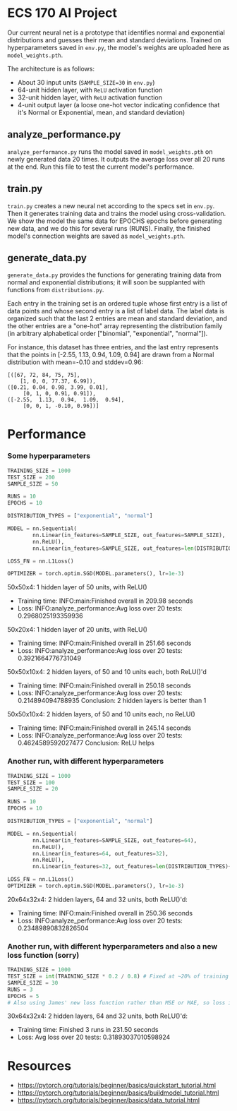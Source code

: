# ECS 170 AI Project
Our current neural net is a prototype that identifies normal and exponential
distributions and guesses their mean and standard deviations. Trained on
hyperparameters saved in `env.py`, the model's weights are uploaded here as
`model_weights.pth`.

The architecture is as follows:
* About 30 input units (`SAMPLE_SIZE=30` in `env.py`)
* 64-unit hidden layer, with `ReLU` activation function
* 32-unit hidden layer, with `ReLU` activation function
* 4-unit output layer (a loose one-hot vector indicating confidence that it's
  Normal or Exponential, mean, and standard deviation)

## analyze_performance.py
`analyze_performance.py` runs the model saved in `model_weights.pth` on newly
generated data 20 times. It outputs the average loss over all 20 runs at the
end. Run this file to test the current model's performance.

## train.py
`train.py` creates a new neural net according to the specs set in `env.py`.
Then it generates training data and trains the model using cross-validation. We
show the model the same data for EPOCHS epochs before generating new data, and
we do this for several runs (RUNS). Finally, the finished model's connection
weights are saved as `model_weights.pth`.

## generate_data.py
`generate_data.py` provides the functions for generating training data from
normal and exponential distributions; it will soon be supplanted with
functions from `distributions.py`.

Each entry in the training set is an ordered tuple whose first entry is a list
of data points and whose second entry is a list of label data. The label data is
organized such that the last 2 entries are mean and standard deviation, and the
other entries are a "one-hot" array representing the distribution family (in
arbitrary alphabetical order ["binomial", "exponential", "normal"]).

For instance, this dataset has three entries, and the last entry represents that
the points in [-2.55, 1.13, 0.94, 1.09, 0.94] are drawn from a Normal
distribution with mean=-0.10 and stddev=0.96:

```
[([67, 72, 84, 75, 75],
	[1, 0, 0, 77.37, 6.99]),
([0.21, 0.04, 0.98, 3.99, 0.01],
	 [0, 1, 0, 0.91, 0.91]),
([-2.55,  1.13,  0.94,  1.09,  0.94],
	 [0, 0, 1, -0.10, 0.96])]
```
# Performance
### Some hyperparameters
```python
TRAINING_SIZE = 1000
TEST_SIZE = 200
SAMPLE_SIZE = 50

RUNS = 10
EPOCHS = 10

DISTRIBUTION_TYPES = ["exponential", "normal"]

MODEL = nn.Sequential(
        nn.Linear(in_features=SAMPLE_SIZE, out_features=SAMPLE_SIZE),
        nn.ReLU(),
        nn.Linear(in_features=SAMPLE_SIZE, out_features=len(DISTRIBUTION_TYPES)+2))

LOSS_FN = nn.L1Loss()

OPTIMIZER = torch.optim.SGD(MODEL.parameters(), lr=1e-3)
```

50x50x4: 1 hidden layer of 50 units, with ReLU()
* Training time: INFO:main:Finished overall in 209.98 seconds
* Loss: INFO:analyze_performance:Avg loss over 20 tests: 0.2968025193359936

50x20x4: 1 hidden layer of 20 units, with ReLU()
* Training time: INFO:main:Finished overall in 251.66 seconds
* Loss: INFO:analyze_performance:Avg loss over 20 tests: 0.3921664776731049

50x50x10x4: 2 hidden layers, of 50 and 10 units each, both ReLU()'d
* Training time: INFO:main:Finished overall in 250.18 seconds
* Loss: INFO:analyze_performance:Avg loss over 20 tests: 0.214894094788935
Conclusion: 2 hidden layers is better than 1

50x50x10x4: 2 hidden layers, of 50 and 10 units each, no ReLU()
* Training time: INFO:main:Finished overall in 245.14 seconds
* Loss: INFO:analyze_performance:Avg loss over 20 tests: 0.4624589592027477
Conclusion: ReLU helps

### Another run, with different hyperparameters
```python
TRAINING_SIZE = 1000
TEST_SIZE = 100
SAMPLE_SIZE = 20

RUNS = 10
EPOCHS = 10

DISTRIBUTION_TYPES = ["exponential", "normal"]

MODEL = nn.Sequential(
        nn.Linear(in_features=SAMPLE_SIZE, out_features=64),
        nn.ReLU(),
        nn.Linear(in_features=64, out_features=32),
        nn.ReLU(),
        nn.Linear(in_features=32, out_features=len(DISTRIBUTION_TYPES)+2))

LOSS_FN = nn.L1Loss()
OPTIMIZER = torch.optim.SGD(MODEL.parameters(), lr=1e-3)
```
20x64x32x4: 2 hidden layers, 64 and 32 units, both ReLU()'d:
* Training time: INFO:main:Finished overall in 250.36 seconds
* Loss: INFO:analyze_performance:Avg loss over 20 tests: 0.23489890832826504

### Another run, with different hyperparameters and also a new loss function (sorry)
```python
TRAINING_SIZE = 1000
TEST_SIZE = int(TRAINING_SIZE * 0.2 / 0.8) # Fixed at ~20% of training + test
SAMPLE_SIZE = 30
RUNS = 3
EPOCHS = 5
# Also using James' new loss function rather than MSE or MAE, so loss is higher
```
30x64x32x4: 2 hidden layers, 64 and 32 units, both ReLU()'d:
* Training time: Finished 3 runs in 231.50 seconds
* Loss: Avg loss over 20 tests: 0.31893037010598924


# Resources
* https://pytorch.org/tutorials/beginner/basics/quickstart_tutorial.html
* https://pytorch.org/tutorials/beginner/basics/buildmodel_tutorial.html
* https://pytorch.org/tutorials/beginner/basics/data_tutorial.html
